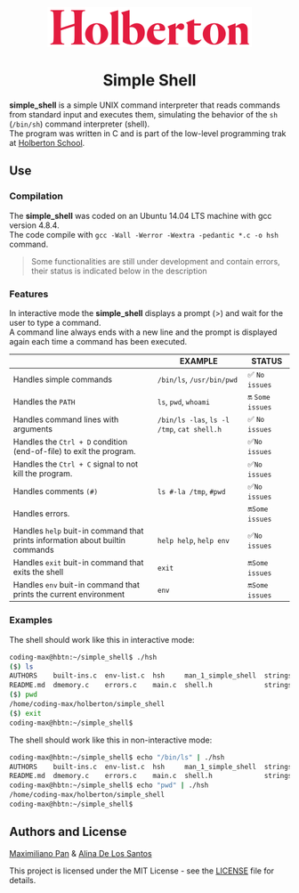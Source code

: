 <div align=center>  
    <img  
    style="text-align:center"  
    src="https://raw.githubusercontent.com/coding-max/hbtn_config/main/assets/hbtn_logo_low.png"  
    alt="Holberton School"/>  
    <h1 align="center"> Simple Shell </h1>  
</div>

**simple_shell** is a simple UNIX command interpreter that reads commands from standard input and executes them, simulating the behavior of the `sh`  (`/bin/sh`) command interpreter (shell).  
The program was written in C and is part of the low-level programming trak at [Holberton School](https://www.holbertonschool.com).  

## Use

### Compilation

The **simple_shell** was coded on an Ubuntu 14.04 LTS machine with gcc version 4.8.4.  
The code compile with `gcc -Wall -Werror -Wextra -pedantic *.c -o hsh` command.  

> Some functionalities are still under development and contain errors, their status is indicated below in the description

### Features

In interactive mode the **simple_shell** displays a prompt (>) and wait for the user to type a command.  
A command line always ends with a new line and the prompt is displayed again each time a command has been executed.  

|                                                                       |EXAMPLE                            | STATUS
|-----------------------------------------------------------------------|-----------------------------------|---------------------------------|
| Handles simple commands                                               |`/bin/ls`, `/usr/bin/pwd`          | :white_check_mark: `No issues`  |
| Handles the `PATH`                                                    |`ls`, `pwd`, `whoami`              | :on: `Some issues`              |
| Handles command lines with arguments                                  |`/bin/ls -las`, `ls -l /tmp`, `cat shell.h` | :white_check_mark: `No issues` |
| Handles the `Ctrl + D` condition (end-of-file) to exit the program.   |                                   | :white_check_mark:`No issues`   |
| Handles the `Ctrl + C` signal to not kill the program.                |                                   | :white_check_mark:`No issues`   |
| Handles comments `(#)`                                                |`ls #-la /tmp`, `#pwd`             | :white_check_mark:`No issues`   |
|Handles errors.                                                        |                                   | :on:`Some issues`               |
|Handles `help` buit-in command that prints information about builtin commands  | `help help`, `help env`   | :white_check_mark:`No issues`   |
|Handles `exit` buit-in command that exits the shell                    | `exit`                            | :on:`Some issues`               |
|Handles `env` buit-in command that prints the current environment      | `env`                             | :on:`Some issues`               |

### Examples

The shell should work like this in interactive mode:  

```bash
coding-max@hbtn:~/simple_shell$ ./hsh
($) ls
AUTHORS    built-ins.c  env-list.c  hsh     man_1_simple_shell  strings-1.c
README.md  dmemory.c    errors.c    main.c  shell.h             strings-2.c
($) pwd
/home/coding-max/holberton/simple_shell
($) exit
coding-max@hbtn:~/simple_shell$
```

The shell should work like this in non-interactive mode:  

```bash
coding-max@hbtn:~/simple_shell$ echo "/bin/ls" | ./hsh
AUTHORS    built-ins.c  env-list.c  hsh     man_1_simple_shell  strings-1.c
README.md  dmemory.c    errors.c    main.c  shell.h             strings-2.c
coding-max@hbtn:~/simple_shell$ echo "pwd" | ./hsh
/home/coding-max/holberton/simple_shell
coding-max@hbtn:~/simple_shell$
```

## Authors and License

[Maximiliano Pan](https://github.com/coding-max) & [Alina De Los Santos](https://github.com/alina-delossantos)  

This project is licensed under the MIT License - see the  [LICENSE](https://github.com/coding-max/simple_shell/blob/main/LICENSE)  file for details.
